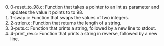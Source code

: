 0. 0-reset_to_98.c: Function that takes a pointer to an int as parameter and updates the value it points to to 98.
1. 1-swap.c: Function that swaps the values of two integers.
2. 2-strlen.c: Function that returns the length of a string.
3. 3-puts.c: Function that prints a string, followed by a new line to stdout.
4. 4-print_rev.c: Function that prints a string in reverse, followed by a new line.
